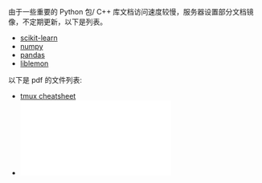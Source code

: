 由于一些重要的 Python 包/ C++
库文档访问速度较慢，服务器设置部分文档镜像，不定期更新，以下是列表。

-   [
    scikit-learn](http://10.8.4.170/python-doc/scikit-learn-doc "wikilink")
-   [ numpy](http://10.8.4.170/python-doc/numpy-doc "wikilink")
-   [ pandas](http://10.8.4.170/python-doc/pandas-doc "wikilink")
-   [ liblemon](http://10.8.4.170/cpp-doc/liblemon "wikilink")

以下是 pdf 的文件列表:

-   [ tmux cheatsheet](:File:Tmux.pdf "wikilink")
-   ![](OpenMP-4.0-CheatSheet.pdf "fig:OpenMP-4.0-CheatSheet.pdf")
